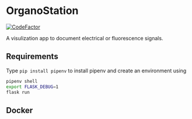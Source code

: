 # OrganoStation

[![CodeFactor](https://www.codefactor.io/repository/github/joseguzman/organostation/badge)](https://www.codefactor.io/repository/github/joseguzman/organostation)

A visulization app to document electrical or fluorescence signals.

## Requirements

Type `pip install pipenv` to install pipenv and create an environment
using 

```bash
pipenv shell
export FLASK_DEBUG=1
flask run
```

## Docker 
